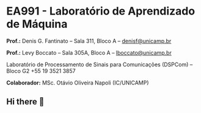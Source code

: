 # EA991 - Laboratório de Aprendizado de Máquina

**Prof.:** Denis G. Fantinato – Sala 311, Bloco A – denisf@unicamp.br

**Prof.:** Levy Boccato – Sala 305A, Bloco A – lboccato@unicamp.br

Laboratório de Processamento de Sinais para Comunicações (DSPCom) – Bloco G2
+55 19 3521 3857

**Colaborador:** MSc. Otávio Oliveira Napoli (IC/UNICAMP)


## Hi there 👋

<!--

**Here are some ideas to get you started:**

🙋‍♀️ A short introduction - what is your organization all about?
🌈 Contribution guidelines - how can the community get involved?
👩‍💻 Useful resources - where can the community find your docs? Is there anything else the community should know?
🍿 Fun facts - what does your team eat for breakfast?
🧙 Remember, you can do mighty things with the power of [Markdown](https://docs.github.com/github/writing-on-github/getting-started-with-writing-and-formatting-on-github/basic-writing-and-formatting-syntax)
-->
